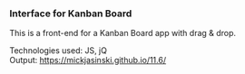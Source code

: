 <h3>Interface for Kanban Board</h3>

This is a front-end for a Kanban Board app with drag & drop.

Technologies used: JS, jQ <br>
Output: https://mickjasinski.github.io/11.6/
